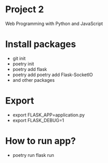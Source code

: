 # Project 2

Web Programming with Python and JavaScript


# Install packages
- git init 
- poetry init
- poetry add flask
- poetry add poetry add Flask-SocketIO
- and other packages

# Export
- export FLASK_APP=application.py
- export FLASK_DEBUG=1

# How to run app?
- poetry run flask run
